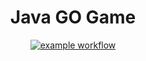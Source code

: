 <div align="center">
  <h1> Java GO Game </h1>
  
  <a href=""> ![example workflow](https://github.com/tkosman/TP-ProjectGO/actions/workflows/CI.yml/badge.svg?branch=main) </a>
  
</div>
